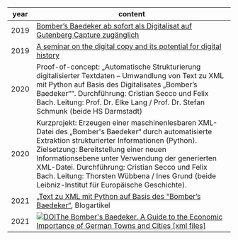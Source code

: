 year | content
-------- | ----------
2019 | <a href="https://www.ieg-mainz.de/institut/news?n=441">Bomber’s Baedeker ab sofort als Digitalisat auf Gutenberg Capture zugänglich</a>
2019 | <a href="https://europehist.hypotheses.org/1907">A seminar on the digital copy and its potential for digital history</a>
2020 | Proof-of-concept: „Automatische Strukturierung digitalisierter Textdaten – Umwandlung von Text zu XML mit Python auf Basis des Digitalisates „Bomber’s Baedeker““. Durchführung: Cristian Secco und Felix Bach. Leitung: Prof. Dr. Elke Lang / Prof. Dr. Stefan Schmunk (beide HS Darmstadt)
2020 | Kurzprojekt: Erzeugen einer maschinenlesbaren XML-Datei des „Bomber's Baedeker“ durch automatisierte Extraktion strukturierter Informationen (Python). Zielsetzung: Bereitstellung einer neuen Informationsebene unter Verwendung der generierten XML-Datei. Durchführung: Cristian Secco und Felix Bach. Leitung: Thorsten Wübbena / Ines Grund (beide Leibniz-Institut für Europäische Geschichte).
2021 | <a href="https://dhlab.hypotheses.org/1820">„Text zu XML mit Python auf Basis des “Bomber’s Baedeker“</a>, Blogartikel
2021 | <a href="https://doi.org/10.5281/zenodo.4745123"><img src="https://zenodo.org/badge/DOI/10.5281/zenodo.4745123.svg" alt="DOI">The Bomber's Baedeker. A Guide to the Economic Importance of German Towns and Cities [xml files]</a>
